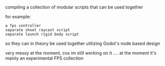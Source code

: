 compiling a collection of modular scripts that can be used together


for example:

	a fps controller
	separate shoot raycast script
	separate launch rigid body script


so they can in theory be used together utilizing Godot's node based design




very messy at the moment, cos im still working on it .... at the moment it's mainly an experimental FPS collection
